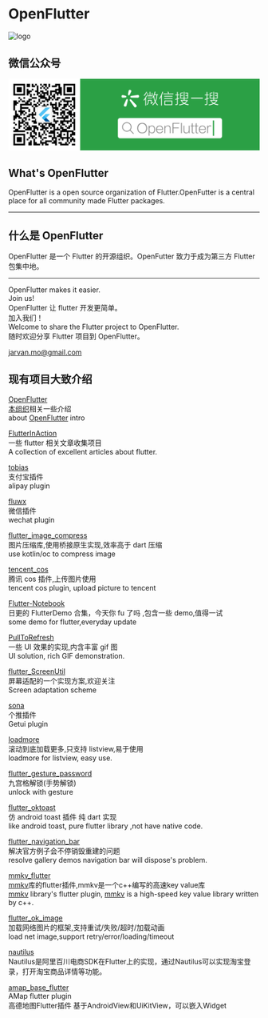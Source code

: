# OpenFlutter
![logo](./arts/logo.png)

## 微信公众号
![wx](./arts/wx.png)


## What's OpenFlutter

OpenFlutter is a open source organization of Flutter.OpenFutter is a central place for all community made Flutter packages.

---

## 什么是 OpenFlutter

OpenFlutter 是一个 Flutter 的开源组织。OpenFutter 致力于成为第三方 Flutter 包集中地。

---

OpenFlutter makes it easier.  
Join us!  
OpenFlutter 让 flutter 开发更简单。  
加入我们！  
Welcome to share the Flutter project to OpenFlutter.  
随时欢迎分享 Flutter 项目到 OpenFlutter。

jarvan.mo@gmail.com

## 现有项目大致介绍

[OpenFlutter](https://github.com/OpenFlutter/OpenFlutter)  
[本组织](https://github.com/OpenFlutter)相关一些介绍  
about [OpenFlutter](https://github.com/OpenFlutter) intro

[FlutterInAction](https://github.com/OpenFlutter/FlutterInAction)  
一些 flutter 相关文章收集项目  
A collection of excellent articles about flutter.  

[tobias](https://github.com/OpenFlutter/tobias)  
支付宝插件  
alipay plugin

[fluwx](https://github.com/OpenFlutter/fluwx)  
微信插件  
wechat plugin

[flutter_image_compress](https://github.com/OpenFlutter/flutter_image_compress)  
图片压缩库,使用桥接原生实现,效率高于 dart 压缩  
use kotlin/oc to compress image

[tencent_cos](https://github.com/OpenFlutter/tencent_cos)  
腾讯 cos 插件,上传图片使用  
tencent cos plugin, upload picture to tencent

[Flutter-Notebook](https://github.com/OpenFlutter/Flutter-Notebook)  
日更的 FlutterDemo 合集，今天你 fu 了吗  ,包含一些 demo,值得一试  
some demo for flutter,everyday update

[PullToRefresh](https://github.com/OpenFlutter/PullToRefresh)  
一些 UI 效果的实现,内含丰富 gif 图  
UI solution, rich GIF demonstration.

[flutter_ScreenUtil](https://github.com/OpenFlutter/flutter_ScreenUtil)  
屏幕适配的一个实现方案,欢迎关注  
Screen adaptation scheme

[sona](https://github.com/OpenFlutter/sona)  
个推插件  
Getui plugin

[loadmore](https://github.com/OpenFlutter/flutter_listview_loadmore)  
滚动到底加载更多,只支持 listview,易于使用  
loadmore for listview, easy use.

[flutter_gesture_password](https://github.com/OpenFlutter/flutter_gesture_password)  
九宫格解锁(手势解锁)  
unlock with gesture

[flutter_oktoast](https://github.com/OpenFlutter/flutter_oktoast)  
仿 android toast 插件 纯 dart 实现  
like android toast, pure flutter library ,not have native code.

[flutter_navigation_bar](https://github.com/OpenFlutter/flutter_navigation_bar)  
解决官方例子会不停销毁重建的问题  
resolve gallery demos navigation bar will dispose's problem.

[mmkv_flutter](https://github.com/OpenFlutter/mmkv_flutter)  
[mmkv](https://github.com/Tencent/MMKV)库的flutter插件,mmkv是一个c++编写的高速key value库  
[mmkv](https://github.com/Tencent/MMKV) library's flutter plugin, [mmkv](https://github.com/Tencent/MMKV) is a high-speed key value library written by c++.

[flutter_ok_image](https://github.com/OpenFlutter/flutter_ok_image)  
加载网络图片的框架,支持重试/失败/超时/加载动画  
load net image,support retry/error/loading/timeout

[nautilus](https://github.com/OpenFlutter/nautilus)  
Nautilus是阿里百川电商SDK在Flutter上的实现，通过Nautilus可以实现淘宝登录，打开淘宝商品详情等功能。

[amap_base_flutter](https://github.com/OpenFlutter/amap_base_flutter)  
AMap flutter plugin  
高德地图Flutter插件 基于AndroidView和UiKitView，可以嵌入Widget